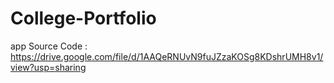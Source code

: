 # College-Portfolio

app Source Code : https://drive.google.com/file/d/1AAQeRNUvN9fuJZzaKOSg8KDshrUMH8v1/view?usp=sharing
